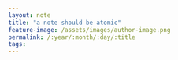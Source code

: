 ```yaml
---
layout: note
title: "a note should be atomic"
feature-image: /assets/images/author-image.png
permalink: /:year/:month/:day/:title
tags:
---
```

